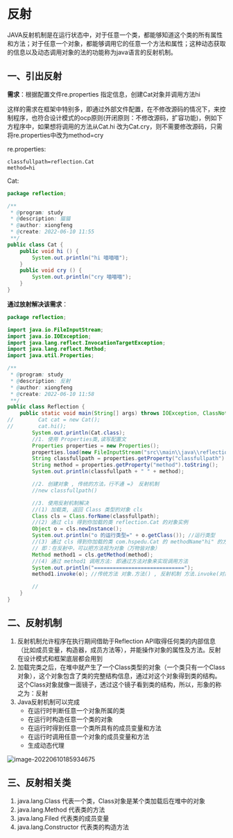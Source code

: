 # 反射

JAVA反射机制是在运行状态中，对于任意一个类，都能够知道这个类的所有属性和方法；对于任意一个对象，都能够调用它的任意一个方法和属性；这种动态获取的信息以及动态调用对象的法的功能称为java语言的反射机制。 

## 一、引出反射

**需求**：根据配置文件re.properties 指定信息，创建Cat对象并调用方法hi

这样的需求在框架中特别多，即通过外部文件配置，在不修改源码的情况下，来控制程序，也符合设计模式的ocp原则(开闭原则：不修改源码，扩容功能)，例如下方程序中，如果想将调用的方法从Cat.hi 改为Cat.cry，则不需要修改源码，只需将re.properties中改为method=cry

re.properties:

```
classfullpath=reflection.Cat
method=hi
```

Cat:

```java
package reflection;

/**
 * @program: study
 * @description: 猫猫
 * @author: xiongfeng
 * @create: 2022-06-10 11:55
 **/
public class Cat {
    public void hi () {
        System.out.println("hi 喵喵喵");
    }
    public void cry () {
        System.out.println("cry 喵喵喵");
    }
}

```

**通过放射解决该需求**：

```java
package reflection;

import java.io.FileInputStream;
import java.io.IOException;
import java.lang.reflect.InvocationTargetException;
import java.lang.reflect.Method;
import java.util.Properties;

/**
 * @program: study
 * @description: 反射
 * @author: xiongfeng
 * @create: 2022-06-10 11:58
 **/
public class Reflection {
    public static void main(String[] args) throws IOException, ClassNotFoundException, InstantiationException, IllegalAccessException, NoSuchMethodException, InvocationTargetException {
//        Cat cat = new Cat();
//        cat.hi();
        System.out.println(Cat.class);
        //1. 使用 Properties类,读写配置文
        Properties properties = new Properties();
        properties.load(new FileInputStream("src\\main\\java\\reflection\\re.properties"));
        String classfullpath = properties.getProperty("classfullpath").toString();
        String method = properties.getProperty("method").toString();
        System.out.println(classfullpath + " " + method);

        //2. 创建对象 , 传统的方法，行不通 =》 反射机制
        //new classfullpath()

        //3. 使用反射机制解决
        //(1) 加载类, 返回 Class 类型的对象 cls
        Class cls = Class.forName(classfullpath);
        //(2) 通过 cls 得到你加载的类 reflection.Cat 的对象实例
        Object o = cls.newInstance();
        System.out.println("o 的运行类型=" + o.getClass()); //运行类型
        //(3) 通过 cls 得到你加载的类 com.hspedu.Cat 的 methodName"hi" 的方法对象
        // 即：在反射中，可以把方法视为对象（万物皆对象）
        Method method1 = cls.getMethod(method);
        //(4) 通过 method1 调用方法: 即通过方法对象来实现调用方法
        System.out.println("=============================");
        method1.invoke(o); //传统方法 对象.方法() , 反射机制 方法.invoke(对象)

        //
    }
}
```

## 二、反射机制

1. 反射机制允许程序在执行期间借助于Reflection API取得任何类的内部信息（比如成员变量，构造器，成员方法等），并能操作对象的属性及方法。反射在设计模式和框架底层都会用到
2. 加载完类之后，在堆中就产生了一个Class类型的对象（一个类只有一个Class对象），这个对象包含了类的完整结构信息，通过对这个对象得到类的结构。这个Class对象就像一面镜子，透过这个镜子看到类的结构，所以，形象的称之为：反射
3. Java反射机制可以完成
   - 在运行时判断任意一个对象所属的类
   - 在运行时构造任意一个类的对象
   - 在运行时得到任意一个类所具有的成员变量和方法
   - 在运行时调用任意一个对象的成员变量和方法
   - 生成动态代理

![image-20220610185934675](https://xunfeng-images.oss-cn-shenzhen.aliyuncs.com/xfTyporaImages/image-20220610185934675-16634119590011.png)

## 三、反射相关类

1. java.lang.Class  代表一个类，Class对象是某个类加载后在堆中的对象
2. java.lang.Method 代表类的方法
3. java.lang.Filed 代表类的成员变量
4. java.lang.Constructor 代表类的构造方法
